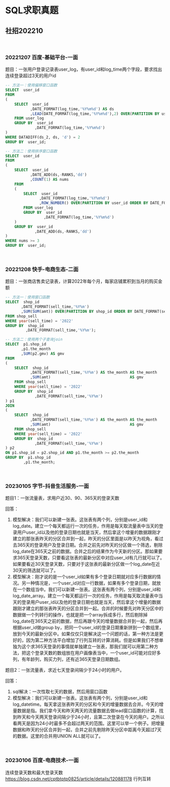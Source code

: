# SQL求职真题

## 社招202210
&nbsp;
### 20221207 百度-基础平台-一面
题目：一张用户登录记录表user_log，有user_id和log_time两个字段，要求找出连续登录超过3天的用户id
```sql
-- 方法一：使用偏移窗口函数
SELECT  user_id
FROM
(
	SELECT  user_id
	       ,DATE_FORMAT(log_time,'%Y%m%d') AS ds
	       ,LEAD(DATE_FORMAT(log_time,'%Y%m%d'),2) OVER(PARTITION BY user_id ORDER BY DATE_FORMAT(log_time,'%Y%m%d')) AS ds_2
	FROM user_log
	GROUP BY  user_id
	         ,DATE_FORMAT(log_time,'%Y%m%d')
)
WHERE DATADIFF(ds_2, ds, 'd') = 2
GROUP BY  user_id;

-- 方法二：使用排序窗口函数
SELECT  user_id
FROM
(
	SELECT  user_id
	       ,DATE_ADD(ds,-RANKS,'dd')
	       ,COUNT(1) AS nums
	FROM
	(
		SELECT  user_id
		       ,DATE_FORMAT(log_time,'%Y%m%d')                                                  AS ds
		       ,ROW_NUMBER() OVER(PARTITION BY user_id ORDER BY DATE_FORMAT(log_time,'%Y%m%d')) AS ranks
		FROM user_log
		GROUP BY  user_id
		         ,DATE_FORMAT(log_time,'%Y%m%d')
	)
	GROUP BY  user_id
	         ,DATE_ADD(ds,-RANKS,'dd')
)
WHERE nums >= 3
GROUP BY  user_id;
```

&nbsp;
### 20221208 快手-电商生态-二面
题目：一张商店售卖记录表，计算2022年每个月，每家店铺累积到当月的购买金额
```sql
-- 方法一：使用窗口函数
SELECT  shop_id
       ,DATE_FORMAT(sell_time,'%Y%m')                                                   AS the_month
       ,SUM(SUM(amt)) OVER(PARTITION BY shop_id ORDER BY DATE_FORMAT(sell_time,'%Y%m')) AS gmv
FROM shop_sell
WHERE year(sell_time) = '2022'
GROUP BY  shop_id
         ,DATE_FORMAT(sell_time,'%Y%m');

-- 方法二：使用两个子查询join 
SELECT  p1.shop_id
       ,p1.the_month
       ,SUM(p2.gmv) AS gmv
FROM
(
	SELECT  shop_id
	       ,DATE_FORMAT(sell_time,'%Y%m') AS the_month AS the_month
	       ,SUM(amt)                                   AS gmv
	FROM shop_sell
	WHERE year(sell_time) = '2022'
	GROUP BY  shop_id
	         ,DATE_FORMAT(sell_time,'%Y%m')
) p1
JOIN
(
	SELECT  shop_id
	       ,DATE_FORMAT(sell_time,'%Y%m') AS the_month AS the_month
	       ,SUM(amt)                                   AS gmv
	FROM shop_sell
	WHERE year(sell_time) = '2022'
	GROUP BY  shop_id
	         ,DATE_FORMAT(sell_time,'%Y%m')
) p2
ON p1.shop_id = p2.shop_id AND p1.the_month >= p2.the_month
GROUP BY  p1.shop_id
        ,p1.the_month;
```


&nbsp;
### 20230105 字节-抖音生活服务-一面
题目1：一张流量表，求用户近30、90、365天的登录天数

回答：
1. 模型解决：我们可以新建一张表。这张表有两个列，分别是user_id和log_date。建立一个每天都运行一次的任务，作用是每天取流量表中当天的登录用户user_id以及他的登录日期也就是当天，然后拿这个增量的数据跟刚才建立的那张表昨天的分区合并到一起，昨天的分区里面是以昨天为视角，看过去365天的登录用户及登录日期。合并之前先对昨天的分区做一个筛选，剔除log_date在365天之前的数据。合并之后的结果作为今天新的分区。那如果要求365天登录天数，只要看这张表的最新分区中对应user_id有几行就可以了。如果要看近30天登录天数，只要对于这张表的最新分区做一个log_date在近30天的筛选就可以了。
2. 模型解决：刚才说的是一个user_id如果有多个登录日期就对应多行数据的情况。另一种情况是，一个user_id对应一行数据，如果有多个登录日期，就放在一个数组当中。我们可以新建一张表。这张表有两个列，分别是user_id和log_date_array。建立一个每天都运行一次的任务，作用是每天取流量表中当天的登录用户user_id以及他的登录日期也就是当天，然后拿这个增量的数据跟刚才建立的那张表昨天的分区合并到一起。合并的时候要先对昨天分区中的数据做一个列转行的操作，也就是把一个array拆成多行，然后剔除掉log_date在365天之前的数据，然后再跟今天的增量数据合并到一起，然后再根据user_id做group by，把同一个user_id的登录日期重新拼到一个数组里，放到今天的最新分区中。如果仅仅只是解决这一个问题的话，第一种方法是更好的，因为第二种方法平白增加了行列互转的计算消耗。但是如果我们不想单独为这个求365天登录的事情就单独建立一张表，那我们就可以用第二种方法，把这个登录天数的数组放在用户画像表当中，一个user_id可能对应好多列，有年龄列，购买力列，还有近365天登录日期数组。

题目2：一张流量表，求近七天登录间隔少于24小时的用户。

回答：
1. sql解决：一次性取七天的数据，然后用窗口函数
2. 模型解决：我们可以新建一张表。这张表有两个列，分别是user_id和log_datetime。每天拿这张表昨天的分区和今天的增量数据去合并。今天的增量数据是指。我们拿今天和昨天两天的流量数据去做lead窗口函数的计算，找到昨天和今天两天登录间隔少于24小时，且第二次登录在今天的用户。之所以看两天是因为24小时最多不会超过两天的范围。这里可以举一个例子。把增量数据和昨天的分区合并到一起，合并之前先剔除昨天分区中距离今天超过7天的数据。这里的合并用UNION ALL就可以了。

&nbsp;
### 20230106 百度-电商技术-一面
连续登录天数和最大登录天数
https://blog.csdn.net/cptbtptp0825/article/details/120881178
行列互转